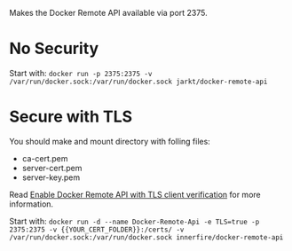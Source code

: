 Makes the Docker Remote API available via port 2375.
# No Security
Start with:
`docker run -p 2375:2375 -v /var/run/docker.sock:/var/run/docker.sock jarkt/docker-remote-api`
# Secure with TLS
You should make and mount directory with folling files:
* ca-cert.pem 
* server-cert.pem 
* server-key.pem

Read [Enable Docker Remote API with TLS client verification](https://gist.github.com/kekru/974e40bb1cd4b947a53cca5ba4b0bbe5) for more information.

Start with:
`docker run -d --name Docker-Remote-Api -e TLS=true -p 2375:2375 -v {{YOUR_CERT_FOLDER}}:/certs/ -v /var/run/docker.sock:/var/run/docker.sock innerfire/docker-remote-api`
